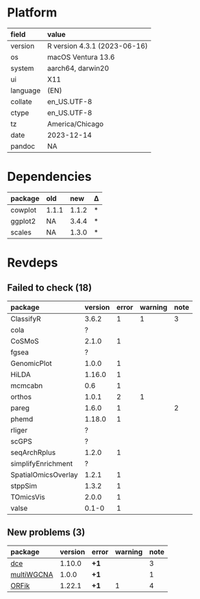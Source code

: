 # Platform

|field    |value                        |
|:--------|:----------------------------|
|version  |R version 4.3.1 (2023-06-16) |
|os       |macOS Ventura 13.6           |
|system   |aarch64, darwin20            |
|ui       |X11                          |
|language |(EN)                         |
|collate  |en_US.UTF-8                  |
|ctype    |en_US.UTF-8                  |
|tz       |America/Chicago              |
|date     |2023-12-14                   |
|pandoc   |NA                           |

# Dependencies

|package |old   |new   |Δ  |
|:-------|:-----|:-----|:--|
|cowplot |1.1.1 |1.1.2 |*  |
|ggplot2 |NA    |3.4.4 |*  |
|scales  |NA    |1.3.0 |*  |

# Revdeps

## Failed to check (18)

|package             |version |error |warning |note |
|:-------------------|:-------|:-----|:-------|:----|
|ClassifyR           |3.6.2   |1     |1       |3    |
|cola                |?       |      |        |     |
|CoSMoS              |2.1.0   |1     |        |     |
|fgsea               |?       |      |        |     |
|GenomicPlot         |1.0.0   |1     |        |     |
|HiLDA               |1.16.0  |1     |        |     |
|mcmcabn             |0.6     |1     |        |     |
|orthos              |1.0.1   |2     |1       |     |
|pareg               |1.6.0   |1     |        |2    |
|phemd               |1.18.0  |1     |        |     |
|rliger              |?       |      |        |     |
|scGPS               |?       |      |        |     |
|seqArchRplus        |1.2.0   |1     |        |     |
|simplifyEnrichment  |?       |      |        |     |
|SpatialOmicsOverlay |1.2.1   |1     |        |     |
|stppSim             |1.3.2   |1     |        |     |
|TOmicsVis           |2.0.0   |1     |        |     |
|valse               |0.1-0   |1     |        |     |

## New problems (3)

|package    |version |error  |warning |note |
|:----------|:-------|:------|:-------|:----|
|[dce](problems.md#dce)|1.10.0  |__+1__ |        |3    |
|[multiWGCNA](problems.md#multiwgcna)|1.0.0   |__+1__ |        |1    |
|[ORFik](problems.md#orfik)|1.22.1  |__+1__ |1       |4    |


